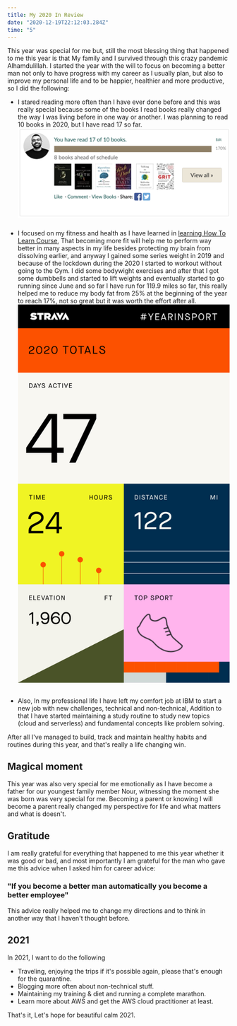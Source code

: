 ```yaml
---
title: My 2020 In Review
date: "2020-12-19T22:12:03.284Z"
time: "5"
---
```


This year was special for me but, still the most blessing thing that happened to me this year is that My family and I survived through this crazy pandemic Alhamdulillah.
I started the year with the will to focus on becoming a better man not only to have progress with my career as I usually plan, but also to improve my personal life and to be happier, healthier and more productive, so I did the following:
- I stared reading more often than I have ever done before and this was really special because some of the books I read books really changed the way I was living before in one way or another.
  I was planning to read 10 books in 2020, but I have read 17 so far.
  ![Mustafa's reading challenge](reading-challenge.png)
###

- I focused on my fitness and health as I have learned in [learning How To Learn Course](https://www.coursera.org/learn/learning-how-to-learn), That becoming more fit will help me to perform way better in many aspects in my life besides protecting my brain from dissolving earlier, and anyway I gained some series weight in 2019 
and because of the lockdown during the 2020 I started to workout without going to the Gym. 
  I did some bodywight exercises and after that I got some dumbbells and started to lift weights and eventually started to go running since June and so far I have run for 119.9 miles so far, this really helped me to reduce my body fat from 25% at the beginning of the year to reach 17%, not so great but it was worth the effort after all.
  ![Mustafa's reading challenge](running-challenge.jpeg)
  
##
- Also, In my professional life I have left my comfort job at IBM to start a new job with new challenges, technical and non-technical,
Addition to that I have started maintaining a study routine to study new topics (cloud and serverless) and fundamental concepts like problem solving.

After all I've managed to build, track and maintain healthy habits and routines during this year, and that's really a life changing win.

## Magical moment
This year was also very special for me emotionally as I have become a father for our youngest family member Nour, witnessing the moment she was born was very special for me.
Becoming a parent or knowing I will become a parent really changed my perspective for life and what matters and what is doesn't.

## Gratitude
I am really grateful for everything that happened to me this year whether it was good or bad,
and most importantly I am grateful for the man who gave me this advice when I asked him for career advice:
### "If you become a better man automatically you become a better employee"
This advice really helped me to change my directions and to think in another way that I haven't thought before.

## 2021

In 2021, I want to do the following

- Traveling, enjoying the trips if it's possible again, please that's enough for the quarantine.
- Blogging more often about non-technical stuff.
- Maintaining my training & diet and running a complete marathon.
- Learn more about AWS and get the AWS cloud practitioner at least.

That's it, Let's hope for beautiful calm 2021.
